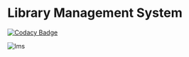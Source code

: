 # Library Management System

[![Codacy Badge](https://api.codacy.com/project/badge/Grade/3605f4009aa3418194581c3403e3cc96)](https://app.codacy.com/gh/pratyush2911/mini-project-LnT?utm_source=github.com&utm_medium=referral&utm_content=pratyush2911/mini-project-LnT&utm_campaign=Badge_Grade_Settings)


![lms](https://user-images.githubusercontent.com/86132605/124701521-5c88c180-df0c-11eb-8e12-f1c93361d990.png)
